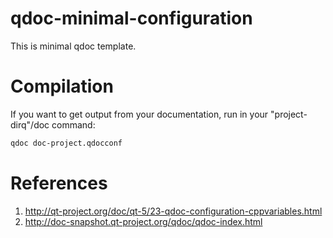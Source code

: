 qdoc-minimal-configuration
==========================

This is minimal qdoc template.

Compilation
===========

If you want to get output from your documentation, run in your "project-dirq"/doc command:

```bash
qdoc doc-project.qdocconf
```


References
==========
1. http://qt-project.org/doc/qt-5/23-qdoc-configuration-cppvariables.html
2. http://doc-snapshot.qt-project.org/qdoc/qdoc-index.html
